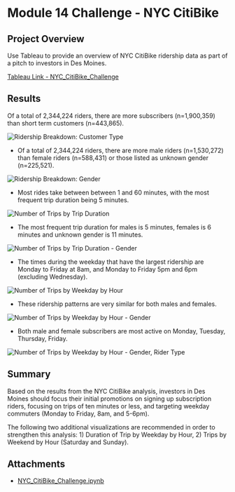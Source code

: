# Module 14 Challenge - NYC CitiBike

## Project Overview
Use Tableau to provide an overview of NYC CitiBike ridership data as part of a pitch to investors in Des Moines. 

[Tableau Link - NYC_CitiBike_Challenge](https://public.tableau.com/app/profile/patrick.moores/viz/NYC_Citibike_Challenge_16326044974800/NYC_CitiBike_Challenge)


## Results
Of a total of 2,344,224 riders, there are more subscribers (n=1,900,359) than short term customers (n=443,865).

![Ridership Breakdown: Customer Type](https://github.com/pmoores/bikesharing/blob/main/Resources/Ridership_by_Customer_Type.png "Ridership Breakdown: Customer Type")

- Of a total of 2,344,224 riders, there are more male riders (n=1,530,272) than female riders (n=588,431) or those listed as unknown gender (n=225,521).

![Ridership Breakdown: Gender](https://github.com/pmoores/bikesharing/blob/main/Resources/Ridership_by_Gender.png)

- Most rides take between between 1 and 60 minutes, with the most frequent trip duration being 5 minutes.

![Number of Trips by Trip Duration](https://github.com/pmoores/bikesharing/blob/main/Resources/Number_of_Trips_by_Trip_Duration.png)

- The most frequent trip duration for males is 5 minutes, females is 6 minutes and unknown gender is 11 minutes.

![Number of Trips by Trip Duration - Gender](https://github.com/pmoores/bikesharing/blob/main/Resources/Number_of_Trips_by_Trip_Duration_Gender.png)

- The times during the weekday that have the largest ridership are Monday to Friday at 8am, and Monday to Friday 5pm and 6pm (excluding Wednesday).

![Number of Trips by Weekday by Hour](https://github.com/pmoores/bikesharing/blob/main/Resources/Number_of_Trips_by_Weekday_by_Hour.png)

- These ridership patterns are very similar for both males and females.

![Number of Trips by Weekday by Hour - Gender](https://github.com/pmoores/bikesharing/blob/main/Resources/Number_of_Trips_by_Weekday_by_Hour_Gender.png)

- Both male and female subscribers are most active on Monday, Tuesday, Thursday, Friday.

![Number of Trips by Weekday by Hour - Gender, Rider Type](https://github.com/pmoores/bikesharing/blob/main/Resources/Number_of_Trips_by_Weekday_by_Hour_Gender_Customer.png)


## Summary
Based on the results from the NYC CitiBike analysis, investors in Des Moines should focus their initial promotions on signing up subscription riders, focusing on trips of ten minutes or less, and targeting weekday commuters (Monday to Friday, 8am, and 5-6pm).

The following two additional visualizations are recommended in order to strengthen this analysis: 1) Duration of Trip by Weekday by Hour, 2) Trips by Weekend by Hour (Saturday and Sunday).


## Attachments
- [NYC_CitiBike_Challenge.ipynb](https://github.com/pmoores/bikesharing/blob/main/NYC_CitiBike_Challenge.ipynb)
